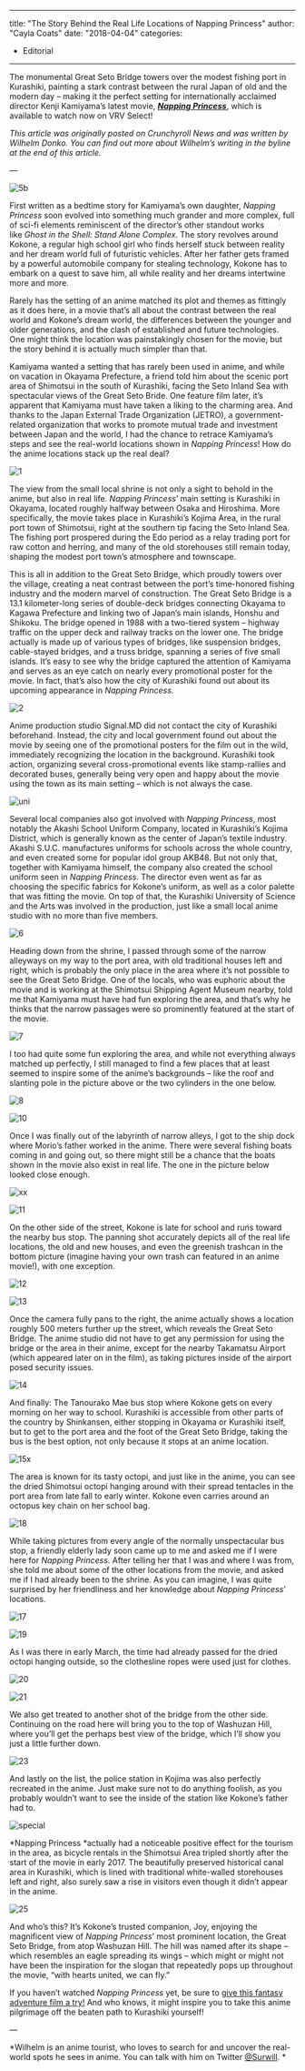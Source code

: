 
---
title: "The Story Behind the Real Life Locations of Napping Princess"
author: "Cayla Coats"
date: "2018-04-04"
categories:
- Editorial
---

The monumental Great Seto Bridge towers over the modest fishing port in Kurashiki, painting a stark contrast between the rural Japan of old and the modern day – making it the perfect setting for internationally acclaimed director Kenji Kamiyama’s latest movie, [***Napping Princess***](https://vrv.co/watch/GY79V753R?utm_source=editorial_vrv&amp;utm_medium=blog_vrv&amp;utm_campaign=The-Story-Behind-the-Real-Life-Locations-of-Napping-Princess), which is available to watch now on VRV Select!

*This article was originally posted on Crunchyroll News and was written by Wilhelm Donko. You can find out more about Wilhelm&#8217;s writing in the byline at the end of this article.*

&#8212;

![5b](https://i0.wp.com/img1.ak.crunchyroll.com/i/spire4/a8c0dea161006d4b33cd313d85aa5d7d1522686991_full.png?resize=640%2C180)

First written as a bedtime story for Kamiyama’s own daughter, *Napping Princess* soon evolved into something much grander and more complex, full of sci-fi elements reminiscent of the director’s other standout works like *Ghost in the Shell: Stand Alone Complex*. The story revolves around Kokone, a regular high school girl who finds herself stuck between reality and her dream world full of futuristic vehicles. After her father gets framed by a powerful automobile company for stealing technology, Kokone has to embark on a quest to save him, all while reality and her dreams intertwine more and more.

 

Rarely has the setting of an anime matched its plot and themes as fittingly as it does here, in a movie that’s all about the contrast between the real world and Kokone’s dream world, the differences between the younger and older generations, and the clash of established and future technologies. One might think the location was painstakingly chosen for the movie, but the story behind it is actually much simpler than that.

 

Kamiyama wanted a setting that has rarely been used in anime, and while on vacation in Okayama Prefecture, a friend told him about the scenic port area of Shimotsui in the south of Kurashiki, facing the Seto Inland Sea with spectacular views of the Great Seto Bride. One feature film later, it’s apparent that Kamiyama must have taken a liking to the charming area. And thanks to the Japan External Trade Organization (JETRO), a government-related organization that works to promote mutual trade and investment between Japan and the world, I had the chance to retrace Kamiyama’s steps and see the real-world locations shown in *Napping Princess*! How do the anime locations stack up the real deal?

 

![1](https://i0.wp.com/img1.ak.crunchyroll.com/i/spire2/2b7ed051862f288dd935d5d4b83adae61522630750_full.png?resize=800%2C225)

 

The view from the small local shrine is not only a sight to behold in the anime, but also in real life. *Napping Princess*’ main setting is Kurashiki in Okayama, located roughly halfway between Osaka and Hiroshima. More specifically, the movie takes place in Kurashiki’s Kojima Area, in the rural port town of Shimotsui, right at the southern tip facing the Seto Inland Sea. The fishing port prospered during the Edo period as a relay trading port for raw cotton and herring, and many of the old storehouses still remain today, shaping the modest port town’s atmosphere and townscape.

 

This is all in addition to the Great Seto Bridge, which proudly towers over the village, creating a neat contrast between the port&#8217;s time-honored fishing industry and the modern marvel of construction. The Great Seto Bridge is a 13.1 kilometer-long series of double-deck bridges connecting Okayama to Kagawa Prefecture and linking two of Japan’s main islands, Honshu and Shikoku. The bridge opened in 1988 with a two-tiered system – highway traffic on the upper deck and railway tracks on the lower one. The bridge actually is made up of various types of bridges, like suspension bridges, cable-stayed bridges, and a truss bridge, spanning a series of five small islands. It’s easy to see why the bridge captured the attention of Kamiyama and serves as an eye catch on nearly every promotional poster for the movie. In fact, that’s also how the city of Kurashiki found out about its upcoming appearance in *Napping Princess*.

 

![2](https://i1.wp.com/img1.ak.crunchyroll.com/i/spire4/2328fd397f05e5947d99ea22bdaf53c01522630824_full.png?resize=800%2C225)

 

Anime production studio Signal.MD did not contact the city of Kurashiki beforehand. Instead, the city and local government found out about the movie by seeing one of the promotional posters for the film out in the wild, immediately recognizing the location in the background. Kurashiki took action, organizing several cross-promotional events like stamp-rallies and decorated buses, generally being very open and happy about the movie using the town as its main setting – which is not always the case.

 

![uni](https://i0.wp.com/img1.ak.crunchyroll.com/i/spire2/d31438e1e6ecb2e790b4b2a3147775581522632263_full.jpg?resize=500%2C282)

 

Several local companies also got involved with *Napping Princess*, most notably the Akashi School Uniform Company, located in Kurashiki’s Kojima District, which is generally known as the center of Japan’s textile industry. Akashi S.U.C. manufactures uniforms for schools across the whole country, and even created some for popular idol group AKB48. But not only that, together with Kamiyama himself, the company also created the school uniform seen in *Napping Princess*. The director even went as far as choosing the specific fabrics for Kokone’s uniform, as well as a color palette that was fitting the movie. On top of that, the Kurashiki University of Science and the Arts was involved in the production, just like a small local anime studio with no more than five members.

 

![6](https://i0.wp.com/img1.ak.crunchyroll.com/i/spire4/70ac50d59490025212af62da2012bcb31522630983_full.png?resize=800%2C225)

 

Heading down from the shrine, I passed through some of the narrow alleyways on my way to the port area, with old traditional houses left and right, which is probably the only place in the area where it’s not possible to see the Great Seto Bridge. One of the locals, who was euphoric about the movie and is working at the Shimotsui Shipping Agent Museum nearby, told me that Kamiyama must have had fun exploring the area, and that’s why he thinks that the narrow passages were so prominently featured at the start of the movie.

 

![7](https://i1.wp.com/img1.ak.crunchyroll.com/i/spire1/d1e9095205319c387981083edb31c4ed1522631049_full.png?resize=800%2C225)

 

I too had quite some fun exploring the area, and while not everything always matched up perfectly, I still managed to find a few places that at least seemed to inspire some of the anime&#8217;s backgrounds – like the roof and slanting pole in the picture above or the two cylinders in the one below.

 

![8](https://i1.wp.com/img1.ak.crunchyroll.com/i/spire2/2e5f5cd487a93382a9b128190497a3851522631110_full.png?resize=800%2C225)

![10](https://i2.wp.com/img1.ak.crunchyroll.com/i/spire3/4f1ed1b8ce59f2fee92a6706df95b1111522631180_full.png?resize=800%2C225)

 

Once I was finally out of the labyrinth of narrow alleys, I got to the ship dock where Morio’s father worked in the anime. There were several fishing boats coming in and going out, so there might still be a chance that the boats shown in the movie also exist in real life. The one in the picture below looked close enough.

 

![xx](https://i1.wp.com/img1.ak.crunchyroll.com/i/spire2/4c78a074ec363462b81dd114350d28501522688608_full.png?resize=800%2C225)

![11](https://i1.wp.com/img1.ak.crunchyroll.com/i/spire3/814c8f6af0c4ed649c3a0beec9f8ac3e1522631249_full.png?resize=800%2C225)

 

On the other side of the street, Kokone is late for school and runs toward the nearby bus stop. The panning shot accurately depicts all of the real life locations, the old and new houses, and even the greenish trashcan in the bottom picture (imagine having your own trash can featured in an anime movie!), with one exception.

 

![12](https://i0.wp.com/img1.ak.crunchyroll.com/i/spire4/bb777b83a9f5565df0be1cd1de0a7d371522631326_full.png?resize=800%2C225)

![13](https://i0.wp.com/img1.ak.crunchyroll.com/i/spire3/e4ae4024653badd031f46b1f4e5386ac1522631387_full.png?resize=800%2C225)

 

Once the camera fully pans to the right, the anime actually shows a location roughly 500 meters further up the street, which reveals the Great Seto Bridge. The anime studio did not have to get any permission for using the bridge or the area in their anime, except for the nearby Takamatsu Airport (which appeared later on in the film), as taking pictures inside of the airport posed security issues.

 

![14](https://i2.wp.com/img1.ak.crunchyroll.com/i/spire1/4e74e7615fedc43279564b3ff24cf2031522631508_full.png?resize=800%2C225)

 

And finally: The Tanourako Mae bus stop where Kokone gets on every morning on her way to school. Kurashiki is accessible from other parts of the country by Shinkansen, either stopping in Okayama or Kurashiki itself, but to get to the port area and the foot of the Great Seto Bridge, taking the bus is the best option, not only because it stops at an anime location.

 

![15x](https://i1.wp.com/img1.ak.crunchyroll.com/i/spire3/8228ab48f75f62805358d5b5d7bb5ce11522632443_full.png?resize=800%2C225)

 

The area is known for its tasty octopi, and just like in the anime, you can see the dried Shimotsui octopi hanging around with their spread tentacles in the port area from late fall to early winter. Kokone even carries around an octopus key chain on her school bag.

 

![18](https://i1.wp.com/img1.ak.crunchyroll.com/i/spire3/08f55b6f2912d828492187b180a4547b1522631704_full.png?resize=800%2C225)

 

While taking pictures from every angle of the normally unspectacular bus stop, a friendly elderly lady soon came up to me and asked me if I were here for *Napping Princess*. After telling her that I was and where I was from, she told me about some of the other locations from the movie, and asked me if I had already been to the shrine. As you can imagine, I was quite surprised by her friendliness and her knowledge about *Napping Princess*’ locations.

 

![17](https://i0.wp.com/img1.ak.crunchyroll.com/i/spire1/54710543f4b4407b34e8861adfcb09e71522631766_full.png?resize=800%2C225)

![19](https://i2.wp.com/img1.ak.crunchyroll.com/i/spire1/bafb63388a621168a4f26e5f405bb53d1522631833_full.png?resize=800%2C225)

 

As I was there in early March, the time had already passed for the dried octopi hanging outside, so the clothesline ropes were used just for clothes.

 

![20](https://i0.wp.com/img1.ak.crunchyroll.com/i/spire3/47fbe4fe834cddcbc6be3b2af60c865a1522631907_full.png?resize=800%2C225)

![21](https://i0.wp.com/img1.ak.crunchyroll.com/i/spire1/76c64bd85b432a4814de375ca467d3731522631988_full.png?resize=800%2C225)

 

We also get treated to another shot of the bridge from the other side. Continuing on the road here will bring you to the top of Washuzan Hill, where you’ll get the perhaps best view of the bridge, which I’ll show you just a little further down.

 

![23](https://i1.wp.com/img1.ak.crunchyroll.com/i/spire2/9010c8d9683b27230c6cdbe573df4ba61522632058_full.png?resize=800%2C225)

 

And lastly on the list, the police station in Kojima was also perfectly recreated in the anime. Just make sure not to do anything foolish, as you probably wouldn’t want to see the inside of the station like Kokone’s father had to.

 

![special](https://i1.wp.com/img1.ak.crunchyroll.com/i/spire1/df9d34c4666b812d4b70ed9808dd77b61522687273_full.png?resize=500%2C286)

 

*Napping Princess *actually had a noticeable positive effect for the tourism in the area, as bicycle rentals in the Shimotsui Area tripled shortly after the start of the movie in early 2017. The beautifully preserved historical canal area in Kurashiki, which is lined with traditional white-walled storehouses left and right, also surely saw a rise in visitors even though it didn’t appear in the anime.

 

![25](https://i1.wp.com/img1.ak.crunchyroll.com/i/spire4/03b5a55365fabfb5e54c77293e5b31131522632140_full.png?resize=800%2C225)

 

And who’s this? It’s Kokone’s trusted companion, Joy, enjoying the magnificent view of *Napping Princess*’ most prominent location, the Great Seto Bridge, from atop Washuzan Hill. The hill was named after its shape – which resembles an eagle spreading its wings – which might or might not have been the inspiration for the slogan that repeatedly pops up throughout the movie, &#8220;with hearts united, we can fly.&#8221;

 

If you haven’t watched *Napping Princess* yet, be sure to [give this fantasy adventure film a try!](https://vrv.co/watch/GY79V753R?utm_source=editorial_vrv&amp;utm_medium=blog_vrv&amp;utm_campaign=The-Story-Behind-the-Real-Life-Locations-of-Napping-Princess) And who knows, it might inspire you to take this anime pilgrimage off the beaten path to Kurashiki yourself!

&#8212;

*Wilhelm is an anime tourist, who loves to search for and uncover the real-world spots he sees in anime. You can talk with him on Twitter [@Surwill](https://twitter.com/Surwill). *
